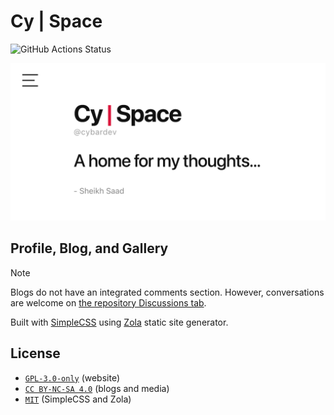 # Cy | Space

![GitHub Actions Status](https://github.com/cybardev/cybardev.github.io/actions/workflows/deploy-site.yml/badge.svg "GitHub Pages deployment status")

![Web Preview](./static/_assets/images/preview.png "OpenGraph preview image")

## Profile, Blog, and Gallery

> [!NOTE]
> Blogs do not have an integrated comments section. However, conversations are welcome on [the repository Discussions tab](https://github.com/cybardev/cybardev.github.io/discussions).

Built with [SimpleCSS](https://simplecss.org/) using [Zola](https://www.getzola.org/) static site generator.

## License

- [`GPL-3.0-only`](./LICENSE.md) (website)
- [`CC BY-NC-SA 4.0`](https://creativecommons.org/licenses/by-nc-sa/4.0/) (blogs and media)
- [`MIT`](https://opensource.org/license/mit) (SimpleCSS and Zola)
